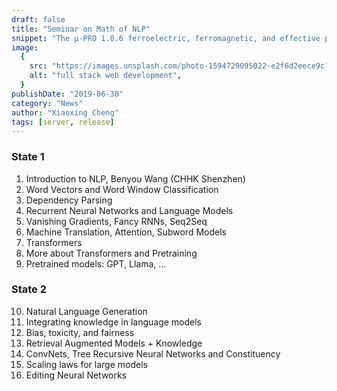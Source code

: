 ```yaml
---
draft: false
title: "Seminar on Math of NLP"
snippet: "The μ-PRO 1.0.6 ferroelectric, ferromagnetic, and effective property modules are available now."
image:
  {
    src: "https://images.unsplash.com/photo-1594729095022-e2f6d2eece9c?crop=entropy&cs=tinysrgb&fit=max&fm=jpg&ixid=MnwxfDB8MXxyYW5kb218MHx8Y29kZXx8fHx8fDE2Nzg4OTQ2MDc&ixlib=rb-4.0.3&q=80&w=1080",
    alt: "full stack web development",
  }
publishDate: "2019-06-30"
category: "News"
author: "Xiaoxing Cheng"
tags: [server, release]
---
```


### State 1
1. Introduction to NLP, Benyou Wang (CHHK Shenzhen)
2. Word Vectors and Word Window Classification 
3. Dependency Parsing 
4. Recurrent Neural Networks and Language Models 
5. Vanishing Gradients, Fancy RNNs, Seq2Seq 
6. Machine Translation, Attention, Subword Models 
7. Transformers
8. More about Transformers and Pretraining
9. Pretrained models: GPT, Llama, …

### State 2
10. Natural Language Generation
11. Integrating knowledge in language models
12. Bias, toxicity, and fairness
13. Retrieval Augmented Models + Knowledge
14. ConvNets, Tree Recursive Neural Networks and Constituency 
15. Scaling laws for large models
16. Editing Neural Networks
